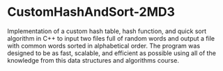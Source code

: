 # CustomHashAndSort-2MD3
Implementation of a custom hash table, hash function, and quick sort algorithm in C++ to input two files full of random words and output a file with common words sorted in alphabetical order. The program was designed to be as fast, scalable, and efficient as possible using all of the knowledge from this data structures and algorithms course. 
